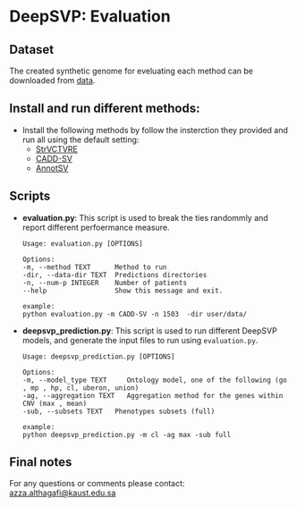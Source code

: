 # DeepSVP: Evaluation
                                                   
## Dataset
The created synthetic genome for eveluating each method can be downloaded from [data]().

## Install and run different methods:

- Install the following methods by follow the insterction they provided and run all using the default setting:
  - [StrVCTVRE](https://github.com/andrewSharo/StrVCTVRE)
  - [CADD-SV](https://cadd-sv.bihealth.org/score)
  - [AnnotSV](https://github.com/lgmgeo/AnnotSV)
  
  
## Scripts 
- **evaluation.py**: This script is used to break the ties randommly and report different perfoermance measure.

  ``` 
  Usage: evaluation.py [OPTIONS]

  Options:
  -m, --method TEXT      Method to run
  -dir, --data-dir TEXT  Predictions directories
  -n, --num-p INTEGER    Number of patients
  --help                 Show this message and exit.
  
  example:
  python evaluation.py -m CADD-SV -n 1503  -dir user/data/ 
  ```
  
- **deepsvp_prediction.py**:  This script is used to run different DeepSVP models, and generate the input files to run using `evaluation.py`. 
 
   ```
   Usage: deepsvp_prediction.py [OPTIONS]

   Options:
   -m, --model_type TEXT     Ontology model, one of the following (go , mp , hp, cl, uberon, union)
   -ag, --aggregation TEXT   Aggregation method for the genes within CNV (max , mean)
   -sub, --subsets TEXT   Phenotypes subsets (full)

   example:
   python deepsvp_prediction.py -m cl -ag max -sub full
   ```

## Final notes
For any questions or comments please contact: azza.althagafi@kaust.edu.sa

